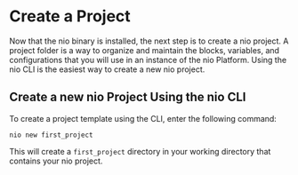 # Create a Project

Now that the nio binary is installed, the next step is to create a nio project. A project folder is a way to organize and maintain the blocks, variables, and configurations that you will use in an instance of the nio Platform. Using the nio CLI is the easiest way to create a new nio project.

## Create a new nio Project Using the nio CLI
To create a project template using the CLI, enter the following command:

`nio new first_project`

This will create a `first_project` directory in your working directory that contains your nio project.

